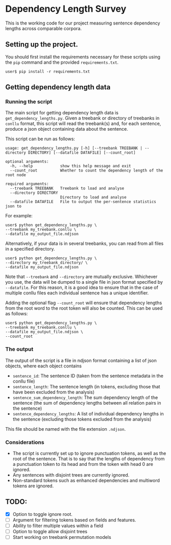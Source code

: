 

# Dependency Length Survey

This is the working code for our project measuring sentence
dependency lengths across comparable corpora.

## Setting up the project.

You should first install the requirements necessary for these
scripts using the `pip` command and the provided 
`requirements.txt`.

```commandline
user$ pip install -r requirements.txt
```

## Getting dependency length data

### Running the script

The main script for getting dependency 
length data is `get_dependency_lengths.py`. Given a treebank
or directory of treebanks in `conllu` format, this script will 
read the treebank(s) and, for each sentence, produce a json 
object containing data about the sentence.

This script can be run as follows:

```text
usage: get_dependency_lengths.py [-h] [--treebank TREEBANK | --directory DIRECTORY] [--datafile DATAFILE] [--count_root]

optional arguments:
  -h, --help            show this help message and exit
  --count_root          Whether to count the dependency length of the root node

required arguments:
  --treebank TREEBANK   Treebank to load and analyse
  --directory DIRECTORY
                        Directory to load and analyse
  --datafile DATAFILE   File to output the per-sentence statistics json to

```
For example:

```shell
user$ python get_dependency_lengths.py \
--treebank my_treebank.conllu \
--datafile my_output_file.ndjson
```

Alternatively, if your data is in several treebanks, you can 
read from all files in a specified directory.

```shell
user$ python get_dependency_lengths.py \
--directory my_treebank_directory/ \
--datafile my_output_file.ndjson
```

Note that `--treebank` and `--directory` are mutually exclusive.
Whichever you use, the data will be dumped to a single file in
json format specified by `--datafile`.
For this reason, it is a good idea to ensure that in the case 
of multiple conllu files each individual sentence has a unique
identifier.

Adding the optional flag `--count_root` will ensure that 
dependency lengths from the root word to the root token will
also be counted.
This can be used as follows:

```shell
user$ python get_dependency_lengths.py \
--treebank my_treebank.conllu \
--datafile my_output_file.ndjson \
--count_root
```

### The output

The output of the script is a file in ndjson format containing a 
list of json objects, where each object contains 
- `sentence_id`: The sentence ID (taken from the sentence metadata in the conllu file)
- `sentence_length`: The sentence length (in tokens, excluding those that have been excluded from the analysis)
- `sentence_sum_dependency_length`: The sum dependency length of the sentence (the sum of dependency lengths between all relation pairs in the sentence)
- `sentence_dependency_lengths`: A list of individual dependency lengths in the sentence (excluding those tokens excluded from the analysis)

This file should be named with the file extension `.ndjson`.

### Considerations

- The script is currently set up to ignore punctuation tokens,
as well as the root of the sentence. That is to say that the 
lengths of dependency from a punctuation token to its head and
from the token with head 0 are ignored.
- Any sentences with disjoint trees are currently ignored.
- Non-standard tokens such as enhanced dependencies and 
multiword tokens are ignored.

## TODO:
- [x] Option to toggle ignore root.
- [ ] Argument for filtering tokens based on fields
and features.
- [ ] Ability to filter multiple values within a field
- [ ] Option to toggle allow disjoint trees
- [ ] Start working on treebank permutation models
